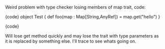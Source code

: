 Weird problem with type checker losing members of map trait, code:

{code}
object Test {
  def foo(map : Map[String,AnyRef]) = map.get("hello")
}

{code}

Will lose get method quickly and may lose the trait with type parameters as it is replaced by something else. I'll trace to see whats going on.
